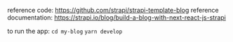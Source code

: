 reference code: https://github.com/strapi/strapi-template-blog
reference documentation: https://strapi.io/blog/build-a-blog-with-next-react-js-strapi

to run the app: 
`cd my-blog`
`yarn develop`